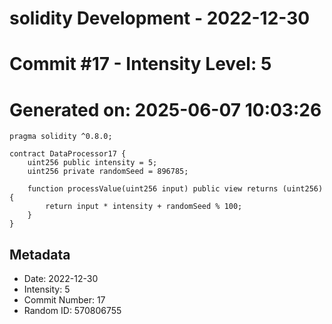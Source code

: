﻿# solidity Development - 2022-12-30
# Commit #17 - Intensity Level: 5
# Generated on: 2025-06-07 10:03:26
```solidity
pragma solidity ^0.8.0;

contract DataProcessor17 {
    uint256 public intensity = 5;
    uint256 private randomSeed = 896785;

    function processValue(uint256 input) public view returns (uint256) {
        return input * intensity + randomSeed % 100;
    }
}
```
## Metadata
- Date: 2022-12-30
- Intensity: 5
- Commit Number: 17
- Random ID: 570806755
